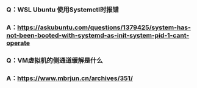 ### Q：WSL Ubuntu 使用Systemctl时报错
### A：https://askubuntu.com/questions/1379425/system-has-not-been-booted-with-systemd-as-init-system-pid-1-cant-operate 
   
### Q：VM虚拟机的侧通道缓解是什么
### A：https://www.mbrjun.cn/archives/351/
